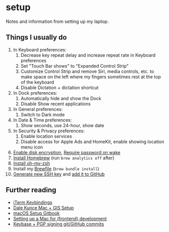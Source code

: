 # setup
Notes and information from setting up my laptop.

## Things I usually do

1. In Keyboard preferences:
    1. Decrease key repeat delay and increase repeat rate in Keyboard preferences
    1. Set "Touch Bar shows" to "Expanded Control Strip"
    1. Customize Control Strip and remove Siri, media controls, etc. to make space on the left where my fingers sometimes rest at the top of the keyboard
    1. Disable Dictation + dictation shortcut
1. In Dock preferences:
    1. Automatically hide and show the Dock
    1. Disable Show recent applications
1. In General preferences:
    1. Switch to Dark mode
1. In Date & Time preferences:
    1. Show seconds, use 24-hour, show date
1. In Security & Privacy preferences:
    1. Enable location services
    1. Disable access for Apple Ads and HomeKit, enable showing location menu icon
1. [Enable disk encryption](https://support.apple.com/en-us/HT204837), [Require password on wake](https://support.apple.com/kb/PH25376?locale=en_US)
1. [Install Homebrew](https://brew.sh/) (run `brew analytics off` after)
1. [Install oh-my-zsh](http://ohmyz.sh/)
1. Install my [Brewfile](https://github.com/iandees/setup/blob/master/Brewfile) (`brew bundle install`)
1. [Generate new SSH key](https://help.github.com/articles/generating-a-new-ssh-key-and-adding-it-to-the-ssh-agent/) and [add it to GitHub](https://help.github.com/articles/adding-a-new-ssh-key-to-your-github-account/)

## Further reading

- [iTerm Keybindings](https://coderwall.com/p/dapstw/keybindings-for-macosx-users-on-iterm2)
- [Dale Kunce Mac + GIS Setup](https://gist.github.com/dalekunce/0e6f7bfe8445ff3cc3dc)
- [macOS Setup Gitbook](http://sourabhbajaj.com/mac-setup/)
- [Setting up a Mac for (frontend) development](https://www.taniarascia.com/setting-up-a-brand-new-mac-for-development/)
- [Keybase + PGP signing git/GitHub commits](https://github.com/pstadler/keybase-gpg-github)
